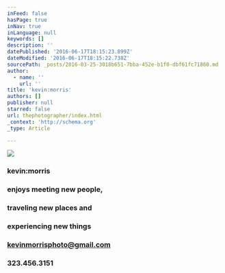 ```yaml
---
inFeed: false
hasPage: true
inNav: true
inLanguage: null
keywords: []
description: ''
datePublished: '2016-06-17T18:15:23.899Z'
dateModified: '2016-06-17T18:15:22.738Z'
sourcePath: _posts/2016-03-25-3018b651-7bba-452e-b1f0-dbf61fc71860.md
author:
  - name: ''
    url: ''
title: 'kevin:morris'
authors: []
publisher: null
starred: false
url: thephotographer/index.html
_context: 'http://schema.org'
_type: Article

---
```

![](https://s3-us-west-2.amazonaws.com/the-grid-img/p/440d0e7ddd7558c8724a1b7be98149cb957446ae.jpg)

### kevin:morris

### enjoys meeting new people,

### traveling new places and

### experiencing new things

### kevinmorrisphoto@gmail.com

### 323.456.3151